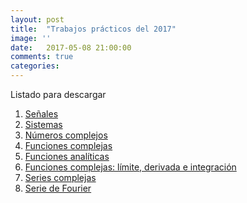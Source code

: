 ```yaml
---
layout: post
title:  "Trabajos prácticos del 2017"
image: ''
date:   2017-05-08 21:00:00
comments: true
categories: 
---
```


Listado para descargar

1. <a href="https://drive.google.com/open?id=0B8Whe9RgutGNNm8tVVdtZEZTVTQ" target="_blank">Señales</a>
2. <a href="https://drive.google.com/open?id=0B8Whe9RgutGNS29Ra1gzSXp6Z28" target="_blank">Sistemas</a>
3. <a href="https://drive.google.com/open?id=0B8Whe9RgutGNSWFlX3pLQnRFTVk" target="_blank">Números complejos</a>
4. <a href="https://drive.google.com/open?id=0B8Whe9RgutGNendSSTM5Q2psM1k" target="_blank">Funciones complejas</a>
5. <a href="https://drive.google.com/open?id=0B8Whe9RgutGNbmNlRXJxb1JlS2s" target="_blank">Funciones analíticas</a>
6. <a href="https://drive.google.com/open?id=0B8Whe9RgutGNU3ZwN1lUeFN1Nk0" target="_blank">Funciones complejas: límite, derivada e integración</a>
7. <a href="https://drive.google.com/open?id=0B8Whe9RgutGNWXNLNWhaUk5wTE0" target="_blank">Series complejas</a>
8. <a href="https://drive.google.com/open?id=0B8Whe9RgutGNdHdEMHo4LUt6MWM" target="_blank">Serie de Fourier</a>


